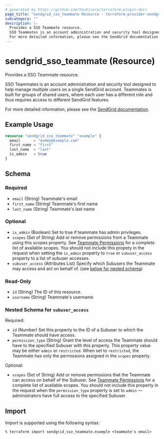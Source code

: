 ```yaml
---
# generated by https://github.com/hashicorp/terraform-plugin-docs
page_title: "sendgrid_sso_teammate Resource - terraform-provider-sendgrid"
subcategory: ""
description: |-
  Provides a SSO Teammate resource.
  SSO Teammates is an account administration and security tool designed to help manage multiple users on a single SendGrid account. Teammates is built for groups of shared users, where each user has a different role and thus requires access to different SendGrid features.
  For more detailed information, please see the SendGrid documentation https://docs.sendgrid.com/glossary/teammates.
---
```


# sendgrid_sso_teammate (Resource)

Provides a SSO Teammate resource.

SSO Teammates is an account administration and security tool designed to help manage multiple users on a single SendGrid account. Teammates is built for groups of shared users, where each user has a different role and thus requires access to different SendGrid features.

For more detailed information, please see the [SendGrid documentation](https://docs.sendgrid.com/glossary/teammates).

## Example Usage

```terraform
resource "sendgrid_sso_teammate" "example" {
  email      = "dummy@example.com"
  first_name = "first"
  last_name  = "last"
  is_admin   = true
}
```

<!-- schema generated by tfplugindocs -->
## Schema

### Required

- `email` (String) Teammate's email
- `first_name` (String) Teammate's first name
- `last_name` (String) Teammate's last name

### Optional

- `is_admin` (Boolean) Set to true if teammate has admin privileges.
- `scopes` (Set of String) Add or remove permissions from a Teammate using this scopes property. See [Teammate Permissions](https://www.twilio.com/docs/sendgrid/ui/account-and-settings/teammate-permissions) for a complete list of available scopes. You should not include this propety in the request when setting the `is_admin` property to `true` or `subuser_access` property to a list of subuser accesses.
- `subuser_access` (Attributes List) Specify which Subusers the Teammate may access and act on behalf of. (see [below for nested schema](#nestedatt--subuser_access))

### Read-Only

- `id` (String) The ID of this resource.
- `username` (String) Teammate's username

<a id="nestedatt--subuser_access"></a>
### Nested Schema for `subuser_access`

Required:

- `id` (Number) Set this property to the ID of a Subuser to which the Teammate should have access.
- `permission_type` (String) Grant the level of access the Teammate should have to the specified Subuser with this property. This property value may be either `admin` or `restricted`. When set to `restricted`, the Teammate has only the permissions assigned in the `scopes` property.

Optional:

- `scopes` (Set of String) Add or remove permissions that the Teammate can access on behalf of the Subuser. See [Teammate Permissions](https://www.twilio.com/docs/sendgrid/ui/account-and-settings/teammate-permissions) for a complete list of available scopes. You should not include this property in the request when the `permission_type` property is set to `admin` — administrators have full access to the specified Subuser.

## Import

Import is supported using the following syntax:

```shell
% terraform import sendgrid_sso_teammate.example <teammate's email>
```
